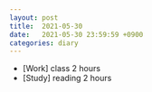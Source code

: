 ```yaml
---
layout: post
title:  2021-05-30
date:   2021-05-30 23:59:59 +0900
categories: diary
---
```


- [Work] class 2 hours
- [Study] reading 2 hours
